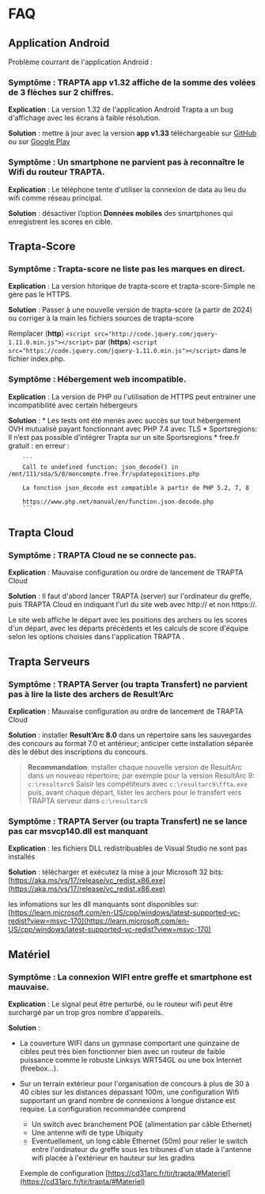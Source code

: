 # FAQ


## Application Android
Problème courrant de l'application Android :

### **Symptôme** : TRAPTA app v1.32 affiche de la somme des volées de 3 flèches sur 2 chiffres.

  **Explication** : La version 1.32 de l'application Android Trapta a un bug d'affichage avec les écrans à faible résolution.

  **Solution** : mettre à jour avec la version **app v1.33** téléchargeable sur [GitHub](https://github.com/TRAPTAProject/trapta-app/releases) ou sur [Google Play](https://play.google.com/store/apps/details?id=com.trapta.app)


### **Symptôme** : Un smartphone ne parvient pas à reconnaître le Wifi du routeur TRAPTA.

  **Explication** : Le téléphone tente d'utiliser la connexion de data au lieu du wifi comme réseau principal.

  **Solution** : désactiver l’option **Données mobiles** des smartphones qui enregistrent les scores en cible.


## Trapta-Score

### **Symptôme** :  Trapta-score  ne liste pas les marques en direct.

  **Explication** : La version hitorique de trapta-score et trapta-score-Simple ne gère pas le HTTPS.

  **Solution** : Passer à une nouvelle version de trapta-score (a partir de 2024) ou corriger à la main les fichiers sources de trapta-score 
  
  Remplacer (**http**)
  ```<script src="http://code.jquery.com/jquery-1.11.0.min.js"></script>```
  par (**https**)
  ```<script src="https://code.jquery.com/jquery-1.11.0.min.js"></script>```
  dans le fichier index.php.

### **Symptôme** : Hébergement web incompatible.

  **Explication** : La version de PHP ou l'utilisation de HTTPS peut entrainer une incompatibilité avec certain hébergeurs

  **Solution** : 
    * Les tests ont été menés avec succès sur tout hébergement OVH mutualisé payant fonctionnant avec PHP 7.4 avec TLS
    * Sportsregions: Il n’est pas possible d’intégrer Trapta sur un site Sportsregions
    * free.fr gratuit :  en erreur :

        ```
        Call to undefined function: json_decode() in /mnt/111/sda/5/0/moncompte.free.fr/updatepositions.php

        La fonction json_decode est compatible à partir de PHP 5.2, 7, 8

        https://www.php.net/manual/en/function.json-decode.php
        ```



## Trapta Cloud

### **Symptôme** : TRAPTA Cloud ne se connecte pas.

  **Explication** : Mauvaise configuration ou ordre de lancement de TRAPTA Cloud

  **Solution** : Il faut d'abord lancer TRAPTA (server) sur l'ordinateur du greffe, puis TRAPTA Cloud en indiquant l'url du site web avec http:// et non https://.

  Le site web affiche le départ avec les positions des archers ou les scores d'un départ, avec les départs précédents et les calculs de score d'équipe selon les options choisies dans l'application TRAPTA .


## Trapta Serveurs

### **Symptôme** : TRAPTA Server (ou trapta Transfert) ne parvient pas à lire la liste des archers de Result’Arc

  **Explication** : Mauvaise configuration ou ordre de lancement de TRAPTA Cloud

  **Solution** : installer **Result’Arc 8.0** dans un répertoire sans les sauvegardes des concours au format 7.0 et antérieur; anticiper cette installation séparée dès le début des inscriptions du concours.

  >  **Recommandation**: installer chaque nouvelle version de ResultArc dans un nouveau répertoire; par exemple pour la version ResultArc 9:
``c:\resultarc9``
  Saisir les compétiteurs avec ``c:\resultarc9\ffta.exe`` puis, avant chaque départ, lister les archers pour le transfert vers TRAPTA serveur dans ``c:\resultarc9``

### **Symptôme** : TRAPTA Server (ou trapta Transfert) ne se lance pas car msvcp140.dll est manquant

  **Explication** : les fichiers DLL redistribuables de Visual Studio ne sont pas installés

  **Solution** : télécharger et exécutez la mise à jour Microsoft 32 bits: [https://aka.ms/vs/17/release/vc_redist.x86.exe](https://aka.ms/vs/17/release/vc_redist.x86.exe)
  
les infomations sur les dll manquants sont disponibles sur:
[https://learn.microsoft.com/en-US/cpp/windows/latest-supported-vc-redist?view=msvc-170](https://learn.microsoft.com/en-US/cpp/windows/latest-supported-vc-redist?view=msvc-170)

## Matériel

### **Symptôme** : La connexion WIFI entre greffe et smartphone est mauvaise.

  **Explication** : Le signal peut être perturbé, ou le routeur wifi peut être surchargé par un trop gros nombre d'appareils.

  **Solution** : 
  * La couverture WIFI dans un gymnase comportant une quinzaine de cibles peut très bien fonctionner bien avec un routeur de faible puissance comme le robuste Linksys WRT54GL ou une box Internet (freebox...).
  * Sur un terrain extérieur pour l'organisation de concours à plus de 30 à 40 cibles sur les distances dépassant 100m, une configuration Wifi supportant un grand nombre de connexions à longue distance est requise.
    La configuration recommandée comprend
    * Un switch avec branchement POE (alimentation par câble Ethernet)
    * Une antenne wifi de type Ubiquity
    * Eventuellement, un long câble Ethernet (50m) pour relier le switch entre l'ordinateur du greffe sous les tribunes d'un stade à l'antenne wifi placée à l'extérieur en hauteur sur les gradins

    Exemple de configuration [https://cd31arc.fr/tir/trapta/#Materiel](https://cd31arc.fr/tir/trapta/#Materiel)
